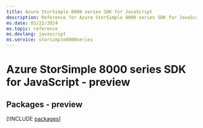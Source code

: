 ```yaml
---
title: Azure StorSimple 8000 series SDK for JavaScript
description: Reference for Azure StorSimple 8000 series SDK for JavaScript
ms.date: 03/22/2024
ms.topic: reference
ms.devlang: javascript
ms.service: storsimple8000series
---
```

# Azure StorSimple 8000 series SDK for JavaScript - preview
## Packages - preview
[!INCLUDE [packages](storsimple-8000-series-index.md)]